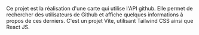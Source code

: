 Ce projet est la réalisation d'une carte qui utilise l'API github. Elle permet de rechercher des utilisateurs de Github et affiche quelques informations à propos de ces derniers.
C'est un projet Vite, utilisant Tailwind CSS ainsi que React JS.
